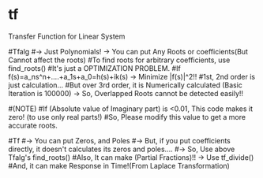 # tf
Transfer Function for Linear System

#Tfalg 
#-> Just Polynomials! -> You can put Any Roots or coefficients(But Cannot affect the roots)
#To find roots for arbitrary coefficients, use find_roots()
#It's just a OPTIMIZATION PROBLEM.
#If f(s)=a_ns^n+....+a_1s+a_0=h(s)+ik(s) -> Minimize |f(s)|^2!!
#1st, 2nd order is just calculation...
#But over 3rd order, it is Numerically calculated (Basic Iteration is 100000) -> So, Overlapped Roots cannot be detected easily!!

#(NOTE)
#If (Absolute value of Imaginary part) is <0.01, This code makes it zero! (to use only real parts!)
#So, Please modify this value to get a more accurate roots.

#Tf
#-> You can put Zeros, and Poles
#-> But, if you put coefficients directly, it doesn't calculates its zeros and poles....
#-> So, Use above Tfalg's find_roots()
#Also, It can make (Partial Fractions)!! -> Use tf_divide()
#And, it can make Response in Time!(From Laplace Transformation)

